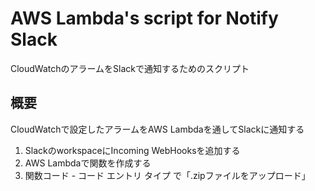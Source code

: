 # AWS Lambda's script for Notify Slack
CloudWatchのアラームをSlackで通知するためのスクリプト
## 概要
CloudWatchで設定したアラームをAWS Lambdaを通してSlackに通知する


1. SlackのworkspaceにIncoming WebHooksを追加する
2. AWS Lambdaで関数を作成する
3. 関数コード - コード エントリ タイプ で「.zipファイルをアップロード」
